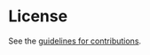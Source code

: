 # License

See the
[guidelines for contributions](https://github.com/ietf-wg-mimi/mimi-room-policy/blob/main/CONTRIBUTING.md).
